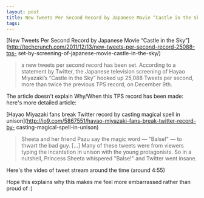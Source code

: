 ```yaml
---
layout: post
title: New Tweets Per Second Record by Japanese Movie “Castle in the Sky”
tags: 
---
```

[New Tweets Per Second Record by Japanese Movie “Castle in the
Sky”](http://techcrunch.com/2011/12/13/new-tweets-per-second-record-25088-tps-
set-by-screening-of-japanese-movie-castle-in-the-sky/)

> a new tweets per second record has been set. According to a statement by
Twitter, the Japanese television screening of Hayao Miyazaki’s “Castle in the
Sky” hooked up 25,088 Tweets per second, more than twice the previous TPS
record, on December 9th.

The article doesn't explain Why/When this TPS record has been made: here's
more detailed article:

[Hayao Miyazaki fans break Twitter record by casting magical spell in
unison](http://io9.com/5867551/hayao-miyazaki-fans-break-twitter-record-by-
casting-magical-spell-in-unison)

> Sheeta and her friend Pazu say the magic word — "Balse!" — to thwart the bad
guy. […] Many of these tweets were from viewers typing the incantation in
unison with the young protagonists. So in a nutshell, Princess Sheeta
whispered "Balse!" and Twitter went insane.

Here's the video of tweet stream around the time (around 4:55)

Hope this explains why this makes me feel more embarrassed rather than proud
of :)

